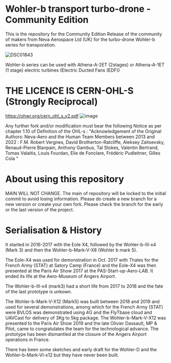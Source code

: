 # Wohler-b transport turbo-drone - Community Edition

This is the repository for the Community Edition Release of the community of makers from Neva Aerospace Ltd (UK) for the turbo-drone Wohler-b series for transporation.

![DSC01843](https://github.com/Community-Open-Thrust/Wohler-b_Community/assets/24481026/05636d74-1c8e-473f-889d-8a53877504c4)


Wohler-b series can be used with Athena-A-2ET (2stages) or Athena-A-1ET (1 stage) electric turbines (Electric Ducted Fans (EDF))


# THE LICENCE IS CERN-OHL-S (Strongly Reciprocal) 
https://ohwr.org/cern_ohl_s_v2.pdf
![image](https://github.com/Community-Open-Thrust/Athena-A-2ET-1.64_Community/assets/24481026/4efc25a4-d6e6-4a6f-b13d-405c61bc8796)

Any further fork and/or modification must bear the following Notice as per chapter 1.10 of Definition of the OHL-s :
"Acknowledgement of the Original Authors: Neva-Aero and the Human Team Members between 2013 and 2022 : F.M. Robert Vergnes, David Brotherton-Ratcliffe, Aleksey Zaitsevsky, Renaud-Pierre Blanpain, Anthony Gambus, Tal Stokes, Valentin Bertrand, Tomas Valaitis, Louis Fourdan, Elie de Fonclare, Frédéric Pudleitner, Gilles Coïa  "

# About using this repository
MAIN WILL NOT CHANGE.
The main of repository will be locked to the initial commit to avoid losing information. 
Please do create a new branch for a new version or create your own fork.
Please check the branch for the early or the last version of the project.


# Serialisation & History
It started in 2016-2017 with the Eole X4, followed by the Wohler-b-III-x4 (Mark 3) and then the Wohler-b-Mark-V-X8 (Wohler b mark 5).

The Eole-X4 was used for demonstration in Oct. 2017 with Thales for the French Army (STAT) at Satory Camp (France) and the Eole-X4 was then presented at the Paris Air Show 2017 at the PAS-Start-up-Aero-LAB. It ended its life at the Aero-Museum of Angers Airport. 

The Wohler-b-III-x4 (mark3) had a short life from 2017 to 2018 and the fate of the last prototype is unkown.

The Wohler-b-Mark-V-X12 (Mark5) was built between 2018 and 2019 and used for several demonstrations, among which for the French Army (STAT) were BVLOS was demonstrated using 4G and the FlyTbase cloud and UAVCast for delivery of 3Kg to 5kg package. The Wohler-b-Mark-V-X12 was presented to the Paris Air Show 2019 and the late Olivier Dassault, MP & Pilot, came to congratulates the team for the technological advance. The prototype has been dismantled at the closure of the Angers Airport operations in France.

There has been some sketches and early draft for the Wohler-D and the Wohler-b-Mark-VI-x12 but they have never been built.
